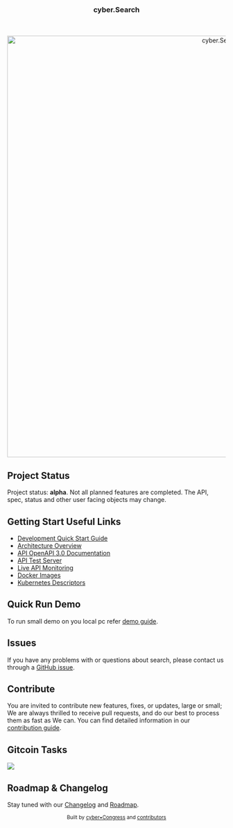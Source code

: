 
<h3 align="center">cyber.Search</h3>

<div align="center">
   <img src="https://img.shields.io/circleci/project/github/cybercongress/cyber-search.svg?style=flat-square&longCache=true" alt="">
   <img src="https://img.shields.io/coveralls/github/cybercongress/cyber-search.svg?style=flat-square&longCache=true" alt="">
   <img src="https://img.shields.io/github/release/cybercongress/cyber-search.svg?style=flat-square&longCache=true" alt="">
   <img src="https://img.shields.io/github/license/cybercongress/cyber-search.svg?style=flat-square&longCache=true" alt="">
   <img src="https://img.shields.io/github/contributors/cybercongress/cyber-search.svg?style=flat-square&longCache=true" alt="">
   <img src="https://img.shields.io/badge/contributions-welcome-orange.svg?style=flat-square&longCache=true" alt="" />
   <a href="https://t.me/fuckgoogle"><img src="https://img.shields.io/badge/Join%20Us%20On-Telegram-2599D2.svg?style=flat-square&longCache=true" alt=""></a>
</div>  

</br>

<dev align="center">
  <img src="/design/read_logo.png" alt="cyber.Search" width="970"></a>
</dev>

## Project Status
Project status: **alpha**. Not all planned features are completed. The API, spec, status and other user facing objects may change.

## Getting Start Useful Links

* [Development Quick Start Guide](./docs/contributing/dev-environment.md)
* [Architecture Overview](https://cybersearch.io/cyber-search/components/search-common-components/)
* [API OpenAPI 3.0 Documentation](http://docs.cybersearch.io/)
* [API Test Server](http://api.cybersearch.io/search?query=42)
* [Live API Monitoring ](http://cybersearch.live)
* [Docker Images](https://hub.docker.com/r/cybernode/)
* [Kubernetes Descriptors](https://github.com/cybercongress/cybernode/tree/master/kubernetes-definitions/search)

## Quick Run Demo
To run small demo on you local pc refer [demo guide](./demo/README.md).

## Issues

If you have any problems with or questions about search, please contact us through a 
 [GitHub issue](https://github.com/cybercongress/cyber-search/issues).

## Contribute

You are invited to contribute new features, fixes, or updates, large or small; We are always thrilled to receive pull 
 requests, and do our best to process them as fast as We can. You can find detailed information in our 
 [contribution guide](./docs/contributing/contributing.md).
 
## Gitcoin Tasks
<a href="https://gitcoin.co/explorer?q=cyber-search">
    <img src="https://gitcoin.co/funding/embed?repo=https://github.com/cybercongress/cyber-search">
</a>
 
## Roadmap & Changelog

Stay tuned with our [Changelog](./CHANGELOG.md) and [Roadmap](./ROADMAP.md).

<div align="center">
  <sub>Built by
  <a href="https://twitter.com/cyber_devs">cyber•Congress</a> and
  <a href="https://github.com/cybercongress/cyber-search/graphs/contributors">contributors</a>
</div>
